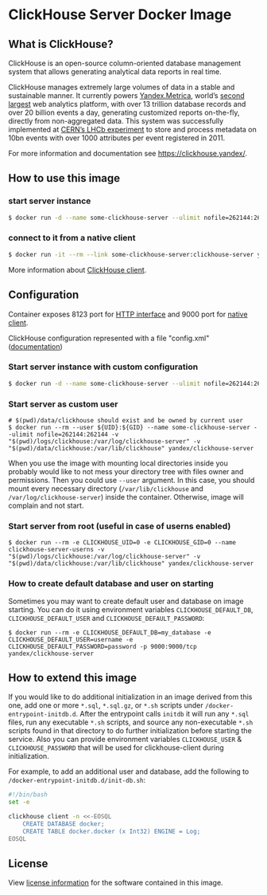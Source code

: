 # ClickHouse Server Docker Image

## What is ClickHouse?

ClickHouse is an open-source column-oriented database management system that allows generating analytical data reports in real time.

ClickHouse manages extremely large volumes of data in a stable and sustainable manner. It currently powers [Yandex.Metrica](https://metrica.yandex.com/), world’s [second largest](http://w3techs.com/technologies/overview/traffic_analysis/all) web analytics platform, with over 13 trillion database records and over 20 billion events a day, generating customized reports on-the-fly, directly from non-aggregated data. This system was successfully implemented at [CERN’s LHCb experiment](https://www.yandex.com/company/press_center/press_releases/2012/2012-04-10/) to store and process metadata on 10bn events with over 1000 attributes per event registered in 2011.

For more information and documentation see https://clickhouse.yandex/.

## How to use this image

### start server instance
```bash
$ docker run -d --name some-clickhouse-server --ulimit nofile=262144:262144 yandex/clickhouse-server
```

### connect to it from a native client
```bash
$ docker run -it --rm --link some-clickhouse-server:clickhouse-server yandex/clickhouse-client --host clickhouse-server
```

More information about [ClickHouse client](https://clickhouse.yandex/docs/en/interfaces/cli/).

## Configuration

Container exposes 8123 port for [HTTP interface](https://clickhouse.yandex/docs/en/interfaces/http_interface/) and 9000 port for [native client](https://clickhouse.yandex/docs/en/interfaces/tcp/).

ClickHouse configuration represented with a file "config.xml" ([documentation](https://clickhouse.yandex/docs/en/operations/configuration_files/))

### Start server instance with custom configuration
```bash
$ docker run -d --name some-clickhouse-server --ulimit nofile=262144:262144 -v /path/to/your/config.xml:/etc/clickhouse-server/config.xml yandex/clickhouse-server
```

### Start server as custom user
```
# $(pwd)/data/clickhouse should exist and be owned by current user
$ docker run --rm --user ${UID}:${GID} --name some-clickhouse-server --ulimit nofile=262144:262144 -v "$(pwd)/logs/clickhouse:/var/log/clickhouse-server" -v "$(pwd)/data/clickhouse:/var/lib/clickhouse" yandex/clickhouse-server
```
When you use the image with mounting local directories inside you probably would like to not mess your directory tree with files owner and permissions. Then you could use `--user` argument. In this case, you should mount every necessary directory (`/var/lib/clickhouse` and `/var/log/clickhouse-server`) inside the container. Otherwise, image will complain and not start.

### Start server from root (useful in case of userns enabled)
```
$ docker run --rm -e CLICKHOUSE_UID=0 -e CLICKHOUSE_GID=0 --name clickhouse-server-userns -v "$(pwd)/logs/clickhouse:/var/log/clickhouse-server" -v "$(pwd)/data/clickhouse:/var/lib/clickhouse" yandex/clickhouse-server
```

### How to create default database and user on starting

Sometimes you may want to create default user and database on image starting. You can do it using environment variables `CLICKHOUSE_DEFAULT_DB`, `CLICKHOUSE_DEFAULT_USER` and `CLICKHOUSE_DEFAULT_PASSWORD`:

```
$ docker run --rm -e CLICKHOUSE_DEFAULT_DB=my_database -e CLICKHOUSE_DEFAULT_USER=username -e CLICKHOUSE_DEFAULT_PASSWORD=password -p 9000:9000/tcp yandex/clickhouse-server
```

## How to extend this image

If you would like to do additional initialization in an image derived from this one, add one or more `*.sql`, `*.sql.gz`, or `*.sh` scripts under `/docker-entrypoint-initdb.d`. After the entrypoint calls `initdb` it will run any `*.sql` files, run any executable `*.sh` scripts, and source any non-executable `*.sh` scripts found in that directory to do further initialization before starting the service.
Also you can provide environment variables `CLICKHOUSE_USER` & `CLICKHOUSE_PASSWORD` that will be used for clickhouse-client during initialization.

For example, to add an additional user and database, add the following to `/docker-entrypoint-initdb.d/init-db.sh`:

```bash
#!/bin/bash
set -e

clickhouse client -n <<-EOSQL
	CREATE DATABASE docker;
	CREATE TABLE docker.docker (x Int32) ENGINE = Log;
EOSQL
```

## License

View [license information](https://github.com/ClickHouse/ClickHouse/blob/master/LICENSE) for the software contained in this image.
